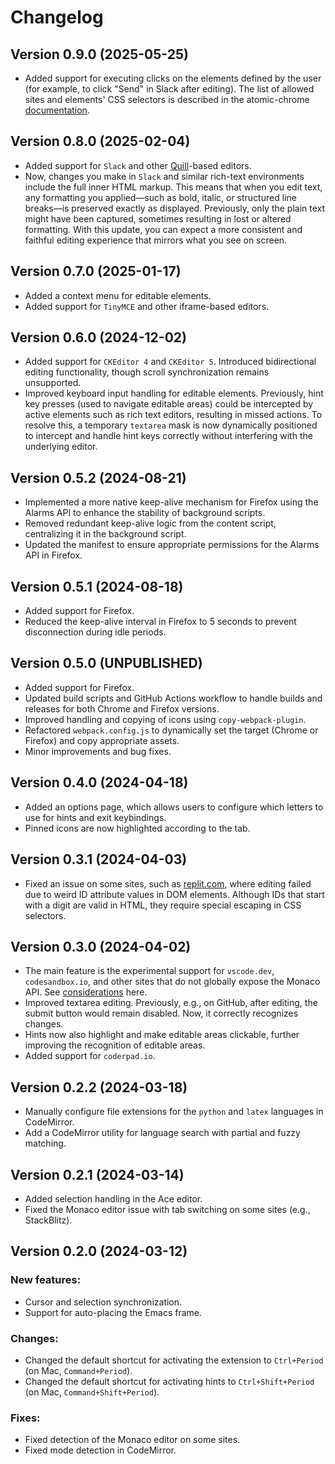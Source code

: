 # Changelog

## Version 0.9.0 (2025-05-25)

- Added support for executing clicks on the elements defined by the user (for example, to click "Send" in Slack after editing). The list of allowed sites and elements' CSS selectors is described in the atomic-chrome [documentation](https://github.com/KarimAziev/atomic-chrome?tab=readme-ov-file#simulated-clicks-via-custom-rules).

## Version 0.8.0 (2025-02-04)

- Added support for `Slack` and other [Quill](https://quilljs.com/)-based editors.
- Now, changes you make in `Slack` and similar rich-text environments include the full inner HTML markup. This means that when you edit text, any formatting you applied—such as bold, italic, or structured line breaks—is preserved exactly as displayed. Previously, only the plain text might have been captured, sometimes resulting in lost or altered formatting. With this update, you can expect a more consistent and faithful editing experience that mirrors what you see on screen.

## Version 0.7.0 (2025-01-17)

- Added a context menu for editable elements.
- Added support for `TinyMCE` and other iframe-based editors.

## Version 0.6.0 (2024-12-02)

- Added support for `CKEditor 4` and `CKEditor 5`. Introduced bidirectional editing functionality, though scroll synchronization remains unsupported.
- Improved keyboard input handling for editable elements. Previously, hint key presses (used to navigate editable areas) could be intercepted by active elements such as rich text editors, resulting in missed actions. To resolve this, a temporary `textarea` mask is now dynamically positioned to intercept and handle hint keys correctly without interfering with the underlying editor.

## Version 0.5.2 (2024-08-21)

- Implemented a more native keep-alive mechanism for Firefox using the Alarms API to enhance the stability of background scripts.
- Removed redundant keep-alive logic from the content script, centralizing it in the background script.
- Updated the manifest to ensure appropriate permissions for the Alarms API in Firefox.

## Version 0.5.1 (2024-08-18)

- Added support for Firefox.
- Reduced the keep-alive interval in Firefox to 5 seconds to prevent disconnection during idle periods.

## Version 0.5.0 (UNPUBLISHED)

- Added support for Firefox.
- Updated build scripts and GitHub Actions workflow to handle builds and releases for both Chrome and Firefox versions.
- Improved handling and copying of icons using `copy-webpack-plugin`.
- Refactored `webpack.config.js` to dynamically set the target (Chrome or Firefox) and copy appropriate assets.
- Minor improvements and bug fixes.

## Version 0.4.0 (2024-04-18)

- Added an options page, which allows users to configure which letters to use for hints and exit keybindings.
- Pinned icons are now highlighted according to the tab.

## Version 0.3.1 (2024-04-03)

- Fixed an issue on some sites, such as [replit.com](https://replit.com), where editing failed due to weird ID attribute values in DOM elements. Although IDs that start with a digit are valid in HTML, they require special escaping in CSS selectors.

## Version 0.3.0 (2024-04-02)

- The main feature is the experimental support for `vscode.dev`, `codesandbox.io`, and other sites that do not globally expose the Monaco API. See [considerations](https://github.com/KarimAziev/chrome-emacs/blob/main/docs/experimental-monaco-support.md) here.
- Improved textarea editing. Previously, e.g., on GitHub, after editing, the submit button would remain disabled. Now, it correctly recognizes changes.
- Hints now also highlight and make editable areas clickable, further improving the recognition of editable areas.
- Added support for `coderpad.io`.

## Version 0.2.2 (2024-03-18)

- Manually configure file extensions for the `python` and `latex` languages in CodeMirror.
- Add a CodeMirror utility for language search with partial and fuzzy matching.

## Version 0.2.1 (2024-03-14)

- Added selection handling in the Ace editor.
- Fixed the Monaco editor issue with tab switching on some sites (e.g., StackBlitz).

## Version 0.2.0 (2024-03-12)

### New features:

- Cursor and selection synchronization.
- Support for auto-placing the Emacs frame.

### Changes:

- Changed the default shortcut for activating the extension to `Ctrl+Period` (on Mac, `Command+Period`).
- Changed the default shortcut for activating hints to `Ctrl+Shift+Period` (on Mac, `Command+Shift+Period`).

### Fixes:

- Fixed detection of the Monaco editor on some sites.
- Fixed mode detection in CodeMirror.
